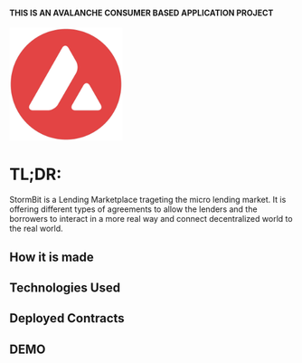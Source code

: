#### THIS IS AN AVALANCHE CONSUMER BASED APPLICATION PROJECT 

<img src="./docs/Avalanche.png" alt="Image Description" width="200" />


# TL;DR:

StormBit is a Lending Marketplace trageting the micro lending market.
It is offering different types of agreements to allow the lenders and the borrowers to interact in a more real way and connect decentralized world to the real world. 


## How it is made 


## Technologies Used


## Deployed Contracts


## DEMO





